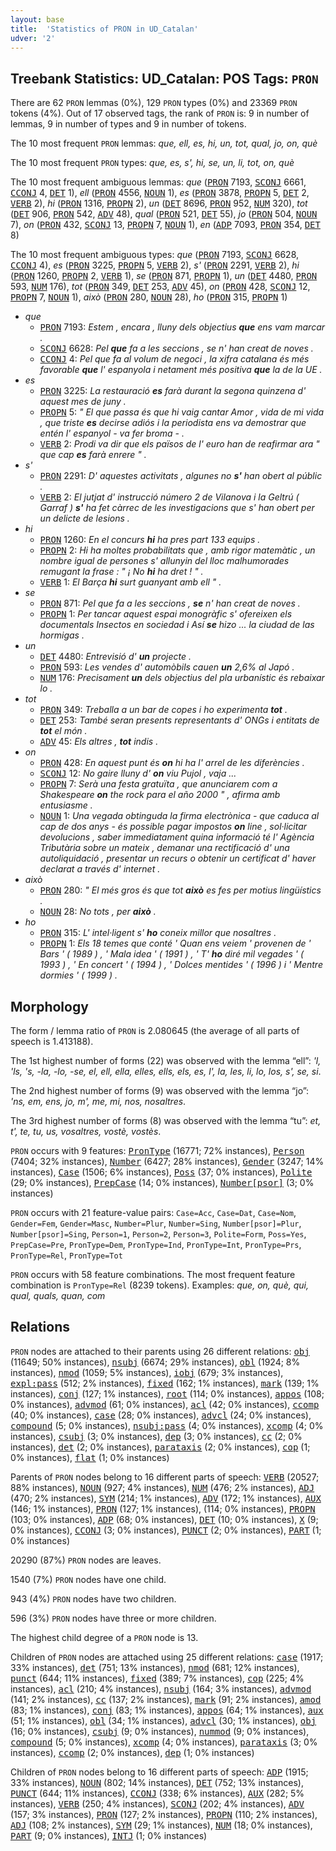 ```yaml
---
layout: base
title:  'Statistics of PRON in UD_Catalan'
udver: '2'
---
```


## Treebank Statistics: UD_Catalan: POS Tags: `PRON`

There are 62 `PRON` lemmas (0%), 129 `PRON` types (0%) and 23369 `PRON` tokens (4%).
Out of 17 observed tags, the rank of `PRON` is: 9 in number of lemmas, 9 in number of types and 9 in number of tokens.

The 10 most frequent `PRON` lemmas: <em>que, ell, es, hi, un, tot, qual, jo, on, què</em>

The 10 most frequent `PRON` types:  <em>que, es, s', hi, se, un, li, tot, on, què</em>

The 10 most frequent ambiguous lemmas: <em>que</em> (<tt><a href="ca-pos-PRON.html">PRON</a></tt> 7193, <tt><a href="ca-pos-SCONJ.html">SCONJ</a></tt> 6661, <tt><a href="ca-pos-CCONJ.html">CCONJ</a></tt> 4, <tt><a href="ca-pos-DET.html">DET</a></tt> 1), <em>ell</em> (<tt><a href="ca-pos-PRON.html">PRON</a></tt> 4556, <tt><a href="ca-pos-NOUN.html">NOUN</a></tt> 1), <em>es</em> (<tt><a href="ca-pos-PRON.html">PRON</a></tt> 3878, <tt><a href="ca-pos-PROPN.html">PROPN</a></tt> 5, <tt><a href="ca-pos-DET.html">DET</a></tt> 2, <tt><a href="ca-pos-VERB.html">VERB</a></tt> 2), <em>hi</em> (<tt><a href="ca-pos-PRON.html">PRON</a></tt> 1316, <tt><a href="ca-pos-PROPN.html">PROPN</a></tt> 2), <em>un</em> (<tt><a href="ca-pos-DET.html">DET</a></tt> 8696, <tt><a href="ca-pos-PRON.html">PRON</a></tt> 952, <tt><a href="ca-pos-NUM.html">NUM</a></tt> 320), <em>tot</em> (<tt><a href="ca-pos-DET.html">DET</a></tt> 906, <tt><a href="ca-pos-PRON.html">PRON</a></tt> 542, <tt><a href="ca-pos-ADV.html">ADV</a></tt> 48), <em>qual</em> (<tt><a href="ca-pos-PRON.html">PRON</a></tt> 521, <tt><a href="ca-pos-DET.html">DET</a></tt> 55), <em>jo</em> (<tt><a href="ca-pos-PRON.html">PRON</a></tt> 504, <tt><a href="ca-pos-NOUN.html">NOUN</a></tt> 7), <em>on</em> (<tt><a href="ca-pos-PRON.html">PRON</a></tt> 432, <tt><a href="ca-pos-SCONJ.html">SCONJ</a></tt> 13, <tt><a href="ca-pos-PROPN.html">PROPN</a></tt> 7, <tt><a href="ca-pos-NOUN.html">NOUN</a></tt> 1), <em>en</em> (<tt><a href="ca-pos-ADP.html">ADP</a></tt> 7093, <tt><a href="ca-pos-PRON.html">PRON</a></tt> 354, <tt><a href="ca-pos-DET.html">DET</a></tt> 8)

The 10 most frequent ambiguous types:  <em>que</em> (<tt><a href="ca-pos-PRON.html">PRON</a></tt> 7193, <tt><a href="ca-pos-SCONJ.html">SCONJ</a></tt> 6628, <tt><a href="ca-pos-CCONJ.html">CCONJ</a></tt> 4), <em>es</em> (<tt><a href="ca-pos-PRON.html">PRON</a></tt> 3225, <tt><a href="ca-pos-PROPN.html">PROPN</a></tt> 5, <tt><a href="ca-pos-VERB.html">VERB</a></tt> 2), <em>s'</em> (<tt><a href="ca-pos-PRON.html">PRON</a></tt> 2291, <tt><a href="ca-pos-VERB.html">VERB</a></tt> 2), <em>hi</em> (<tt><a href="ca-pos-PRON.html">PRON</a></tt> 1260, <tt><a href="ca-pos-PROPN.html">PROPN</a></tt> 2, <tt><a href="ca-pos-VERB.html">VERB</a></tt> 1), <em>se</em> (<tt><a href="ca-pos-PRON.html">PRON</a></tt> 871, <tt><a href="ca-pos-PROPN.html">PROPN</a></tt> 1), <em>un</em> (<tt><a href="ca-pos-DET.html">DET</a></tt> 4480, <tt><a href="ca-pos-PRON.html">PRON</a></tt> 593, <tt><a href="ca-pos-NUM.html">NUM</a></tt> 176), <em>tot</em> (<tt><a href="ca-pos-PRON.html">PRON</a></tt> 349, <tt><a href="ca-pos-DET.html">DET</a></tt> 253, <tt><a href="ca-pos-ADV.html">ADV</a></tt> 45), <em>on</em> (<tt><a href="ca-pos-PRON.html">PRON</a></tt> 428, <tt><a href="ca-pos-SCONJ.html">SCONJ</a></tt> 12, <tt><a href="ca-pos-PROPN.html">PROPN</a></tt> 7, <tt><a href="ca-pos-NOUN.html">NOUN</a></tt> 1), <em>això</em> (<tt><a href="ca-pos-PRON.html">PRON</a></tt> 280, <tt><a href="ca-pos-NOUN.html">NOUN</a></tt> 28), <em>ho</em> (<tt><a href="ca-pos-PRON.html">PRON</a></tt> 315, <tt><a href="ca-pos-PROPN.html">PROPN</a></tt> 1)


* <em>que</em>
  * <tt><a href="ca-pos-PRON.html">PRON</a></tt> 7193: <em>Estem , encara , lluny dels objectius <b>que</b> ens vam marcar .</em>
  * <tt><a href="ca-pos-SCONJ.html">SCONJ</a></tt> 6628: <em>Pel <b>que</b> fa a les seccions , se n' han creat de noves .</em>
  * <tt><a href="ca-pos-CCONJ.html">CCONJ</a></tt> 4: <em>Pel que fa al volum de negoci , la xifra catalana és més favorable <b>que</b> l' espanyola i netament més positiva <b>que</b> la de la UE .</em>
* <em>es</em>
  * <tt><a href="ca-pos-PRON.html">PRON</a></tt> 3225: <em>La restauració <b>es</b> farà durant la segona quinzena d' aquest mes de juny .</em>
  * <tt><a href="ca-pos-PROPN.html">PROPN</a></tt> 5: <em>" El que passa és que hi vaig cantar Amor , vida de mi vida , que triste <b>es</b> decirse adiós i la periodista ens va demostrar que entén l' espanyol - va fer broma - .</em>
  * <tt><a href="ca-pos-VERB.html">VERB</a></tt> 2: <em>Prodi va dir que els països de l' euro han de reafirmar ara " que cap <b>es</b> farà enrere " .</em>
* <em>s'</em>
  * <tt><a href="ca-pos-PRON.html">PRON</a></tt> 2291: <em>D' aquestes activitats , algunes no <b>s'</b> han obert al públic .</em>
  * <tt><a href="ca-pos-VERB.html">VERB</a></tt> 2: <em>El jutjat d' instrucció número 2 de Vilanova i la Geltrú ( Garraf ) <b>s'</b> ha fet càrrec de les investigacions que s' han obert per un delicte de lesions .</em>
* <em>hi</em>
  * <tt><a href="ca-pos-PRON.html">PRON</a></tt> 1260: <em>En el concurs <b>hi</b> ha pres part 133 equips .</em>
  * <tt><a href="ca-pos-PROPN.html">PROPN</a></tt> 2: <em>Hi ha moltes probabilitats que , amb rigor matemàtic , un nombre igual de persones s' allunyin del lloc malhumorades remugant la frase : " ¡ No <b>hi</b> ha dret ! " .</em>
  * <tt><a href="ca-pos-VERB.html">VERB</a></tt> 1: <em>El Barça <b>hi</b> surt guanyant amb ell " .</em>
* <em>se</em>
  * <tt><a href="ca-pos-PRON.html">PRON</a></tt> 871: <em>Pel que fa a les seccions , <b>se</b> n' han creat de noves .</em>
  * <tt><a href="ca-pos-PROPN.html">PROPN</a></tt> 1: <em>Per tancar aquest espai monogràfic s' ofereixen els documentals Insectos en sociedad i Así <b>se</b> hizo ... la ciudad de las hormigas .</em>
* <em>un</em>
  * <tt><a href="ca-pos-DET.html">DET</a></tt> 4480: <em>Entrevisió d' <b>un</b> projecte .</em>
  * <tt><a href="ca-pos-PRON.html">PRON</a></tt> 593: <em>Les vendes d' automòbils cauen <b>un</b> 2,6% al Japó .</em>
  * <tt><a href="ca-pos-NUM.html">NUM</a></tt> 176: <em>Precisament <b>un</b> dels objectius del pla urbanístic és rebaixar lo .</em>
* <em>tot</em>
  * <tt><a href="ca-pos-PRON.html">PRON</a></tt> 349: <em>Treballa a un bar de copes i ho experimenta <b>tot</b> .</em>
  * <tt><a href="ca-pos-DET.html">DET</a></tt> 253: <em>També seran presents representants d' ONGs i entitats de <b>tot</b> el món .</em>
  * <tt><a href="ca-pos-ADV.html">ADV</a></tt> 45: <em>Els altres , <b>tot</b> indis .</em>
* <em>on</em>
  * <tt><a href="ca-pos-PRON.html">PRON</a></tt> 428: <em>En aquest punt és <b>on</b> hi ha l' arrel de les diferències .</em>
  * <tt><a href="ca-pos-SCONJ.html">SCONJ</a></tt> 12: <em>No gaire lluny d' <b>on</b> viu Pujol , vaja ...</em>
  * <tt><a href="ca-pos-PROPN.html">PROPN</a></tt> 7: <em>Serà una festa gratuïta , que anunciarem com a Shakespeare <b>on</b> the rock para el año 2000 " , afirma amb entusiasme .</em>
  * <tt><a href="ca-pos-NOUN.html">NOUN</a></tt> 1: <em>Una vegada obtinguda la firma electrònica - que caduca al cap de dos anys - és possible pagar impostos <b>on</b> line , sol·licitar devolucions , saber immediatament quina informació té l' Agència Tributària sobre un mateix , demanar una rectificació d' una autoliquidació , presentar un recurs o obtenir un certificat d' haver declarat a través d' internet .</em>
* <em>això</em>
  * <tt><a href="ca-pos-PRON.html">PRON</a></tt> 280: <em>" El més gros és que tot <b>això</b> es fes per motius lingüístics .</em>
  * <tt><a href="ca-pos-NOUN.html">NOUN</a></tt> 28: <em>No tots , per <b>això</b> .</em>
* <em>ho</em>
  * <tt><a href="ca-pos-PRON.html">PRON</a></tt> 315: <em>L' intel·ligent s' <b>ho</b> coneix millor que nosaltres .</em>
  * <tt><a href="ca-pos-PROPN.html">PROPN</a></tt> 1: <em>Els 18 temes que conté ' Quan ens veiem ' provenen de ' Bars ' ( 1989 ) , ' Mala idea ' ( 1991 ) , ' T' <b>ho</b> diré mil vegades ' ( 1993 ) , ' En concert ' ( 1994 ) , ' Dolces mentides ' ( 1996 ) i ' Mentre dormies ' ( 1999 ) .</em>

## Morphology

The form / lemma ratio of `PRON` is 2.080645 (the average of all parts of speech is 1.413188).

The 1st highest number of forms (22) was observed with the lemma “ell”: <em>'l, 'ls, 's, -la, -lo, -se, el, ell, ella, elles, ells, els, es, l', la, les, li, lo, los, s', se, si</em>.

The 2nd highest number of forms (9) was observed with the lemma “jo”: <em>'ns, em, ens, jo, m', me, mi, nos, nosaltres</em>.

The 3rd highest number of forms (8) was observed with the lemma “tu”: <em>et, t', te, tu, us, vosaltres, vostè, vostès</em>.

`PRON` occurs with 9 features: <tt><a href="ca-feat-PronType.html">PronType</a></tt> (16771; 72% instances), <tt><a href="ca-feat-Person.html">Person</a></tt> (7404; 32% instances), <tt><a href="ca-feat-Number.html">Number</a></tt> (6427; 28% instances), <tt><a href="ca-feat-Gender.html">Gender</a></tt> (3247; 14% instances), <tt><a href="ca-feat-Case.html">Case</a></tt> (1506; 6% instances), <tt><a href="ca-feat-Poss.html">Poss</a></tt> (37; 0% instances), <tt><a href="ca-feat-Polite.html">Polite</a></tt> (29; 0% instances), <tt><a href="ca-feat-PrepCase.html">PrepCase</a></tt> (14; 0% instances), <tt><a href="ca-feat-Number-psor.html">Number[psor]</a></tt> (3; 0% instances)

`PRON` occurs with 21 feature-value pairs: `Case=Acc`, `Case=Dat`, `Case=Nom`, `Gender=Fem`, `Gender=Masc`, `Number=Plur`, `Number=Sing`, `Number[psor]=Plur`, `Number[psor]=Sing`, `Person=1`, `Person=2`, `Person=3`, `Polite=Form`, `Poss=Yes`, `PrepCase=Pre`, `PronType=Dem`, `PronType=Ind`, `PronType=Int`, `PronType=Prs`, `PronType=Rel`, `PronType=Tot`

`PRON` occurs with 58 feature combinations.
The most frequent feature combination is `PronType=Rel` (8239 tokens).
Examples: <em>que, on, què, qui, qual, quals, quan, com</em>


## Relations

`PRON` nodes are attached to their parents using 26 different relations: <tt><a href="ca-dep-obj.html">obj</a></tt> (11649; 50% instances), <tt><a href="ca-dep-nsubj.html">nsubj</a></tt> (6674; 29% instances), <tt><a href="ca-dep-obl.html">obl</a></tt> (1924; 8% instances), <tt><a href="ca-dep-nmod.html">nmod</a></tt> (1059; 5% instances), <tt><a href="ca-dep-iobj.html">iobj</a></tt> (679; 3% instances), <tt><a href="ca-dep-expl-pass.html">expl:pass</a></tt> (512; 2% instances), <tt><a href="ca-dep-fixed.html">fixed</a></tt> (162; 1% instances), <tt><a href="ca-dep-mark.html">mark</a></tt> (139; 1% instances), <tt><a href="ca-dep-conj.html">conj</a></tt> (127; 1% instances), <tt><a href="ca-dep-root.html">root</a></tt> (114; 0% instances), <tt><a href="ca-dep-appos.html">appos</a></tt> (108; 0% instances), <tt><a href="ca-dep-advmod.html">advmod</a></tt> (61; 0% instances), <tt><a href="ca-dep-acl.html">acl</a></tt> (42; 0% instances), <tt><a href="ca-dep-ccomp.html">ccomp</a></tt> (40; 0% instances), <tt><a href="ca-dep-case.html">case</a></tt> (28; 0% instances), <tt><a href="ca-dep-advcl.html">advcl</a></tt> (24; 0% instances), <tt><a href="ca-dep-compound.html">compound</a></tt> (5; 0% instances), <tt><a href="ca-dep-nsubj-pass.html">nsubj:pass</a></tt> (4; 0% instances), <tt><a href="ca-dep-xcomp.html">xcomp</a></tt> (4; 0% instances), <tt><a href="ca-dep-csubj.html">csubj</a></tt> (3; 0% instances), <tt><a href="ca-dep-dep.html">dep</a></tt> (3; 0% instances), <tt><a href="ca-dep-cc.html">cc</a></tt> (2; 0% instances), <tt><a href="ca-dep-det.html">det</a></tt> (2; 0% instances), <tt><a href="ca-dep-parataxis.html">parataxis</a></tt> (2; 0% instances), <tt><a href="ca-dep-cop.html">cop</a></tt> (1; 0% instances), <tt><a href="ca-dep-flat.html">flat</a></tt> (1; 0% instances)

Parents of `PRON` nodes belong to 16 different parts of speech: <tt><a href="ca-pos-VERB.html">VERB</a></tt> (20527; 88% instances), <tt><a href="ca-pos-NOUN.html">NOUN</a></tt> (927; 4% instances), <tt><a href="ca-pos-NUM.html">NUM</a></tt> (476; 2% instances), <tt><a href="ca-pos-ADJ.html">ADJ</a></tt> (470; 2% instances), <tt><a href="ca-pos-SYM.html">SYM</a></tt> (214; 1% instances), <tt><a href="ca-pos-ADV.html">ADV</a></tt> (172; 1% instances), <tt><a href="ca-pos-AUX.html">AUX</a></tt> (146; 1% instances), <tt><a href="ca-pos-PRON.html">PRON</a></tt> (127; 1% instances),  (114; 0% instances), <tt><a href="ca-pos-PROPN.html">PROPN</a></tt> (103; 0% instances), <tt><a href="ca-pos-ADP.html">ADP</a></tt> (68; 0% instances), <tt><a href="ca-pos-DET.html">DET</a></tt> (10; 0% instances), <tt><a href="ca-pos-X.html">X</a></tt> (9; 0% instances), <tt><a href="ca-pos-CCONJ.html">CCONJ</a></tt> (3; 0% instances), <tt><a href="ca-pos-PUNCT.html">PUNCT</a></tt> (2; 0% instances), <tt><a href="ca-pos-PART.html">PART</a></tt> (1; 0% instances)

20290 (87%) `PRON` nodes are leaves.

1540 (7%) `PRON` nodes have one child.

943 (4%) `PRON` nodes have two children.

596 (3%) `PRON` nodes have three or more children.

The highest child degree of a `PRON` node is 13.

Children of `PRON` nodes are attached using 25 different relations: <tt><a href="ca-dep-case.html">case</a></tt> (1917; 33% instances), <tt><a href="ca-dep-det.html">det</a></tt> (751; 13% instances), <tt><a href="ca-dep-nmod.html">nmod</a></tt> (681; 12% instances), <tt><a href="ca-dep-punct.html">punct</a></tt> (644; 11% instances), <tt><a href="ca-dep-fixed.html">fixed</a></tt> (389; 7% instances), <tt><a href="ca-dep-cop.html">cop</a></tt> (225; 4% instances), <tt><a href="ca-dep-acl.html">acl</a></tt> (210; 4% instances), <tt><a href="ca-dep-nsubj.html">nsubj</a></tt> (164; 3% instances), <tt><a href="ca-dep-advmod.html">advmod</a></tt> (141; 2% instances), <tt><a href="ca-dep-cc.html">cc</a></tt> (137; 2% instances), <tt><a href="ca-dep-mark.html">mark</a></tt> (91; 2% instances), <tt><a href="ca-dep-amod.html">amod</a></tt> (83; 1% instances), <tt><a href="ca-dep-conj.html">conj</a></tt> (83; 1% instances), <tt><a href="ca-dep-appos.html">appos</a></tt> (64; 1% instances), <tt><a href="ca-dep-aux.html">aux</a></tt> (51; 1% instances), <tt><a href="ca-dep-obl.html">obl</a></tt> (34; 1% instances), <tt><a href="ca-dep-advcl.html">advcl</a></tt> (30; 1% instances), <tt><a href="ca-dep-obj.html">obj</a></tt> (16; 0% instances), <tt><a href="ca-dep-csubj.html">csubj</a></tt> (9; 0% instances), <tt><a href="ca-dep-nummod.html">nummod</a></tt> (9; 0% instances), <tt><a href="ca-dep-compound.html">compound</a></tt> (5; 0% instances), <tt><a href="ca-dep-xcomp.html">xcomp</a></tt> (4; 0% instances), <tt><a href="ca-dep-parataxis.html">parataxis</a></tt> (3; 0% instances), <tt><a href="ca-dep-ccomp.html">ccomp</a></tt> (2; 0% instances), <tt><a href="ca-dep-dep.html">dep</a></tt> (1; 0% instances)

Children of `PRON` nodes belong to 16 different parts of speech: <tt><a href="ca-pos-ADP.html">ADP</a></tt> (1915; 33% instances), <tt><a href="ca-pos-NOUN.html">NOUN</a></tt> (802; 14% instances), <tt><a href="ca-pos-DET.html">DET</a></tt> (752; 13% instances), <tt><a href="ca-pos-PUNCT.html">PUNCT</a></tt> (644; 11% instances), <tt><a href="ca-pos-CCONJ.html">CCONJ</a></tt> (338; 6% instances), <tt><a href="ca-pos-AUX.html">AUX</a></tt> (282; 5% instances), <tt><a href="ca-pos-VERB.html">VERB</a></tt> (250; 4% instances), <tt><a href="ca-pos-SCONJ.html">SCONJ</a></tt> (202; 4% instances), <tt><a href="ca-pos-ADV.html">ADV</a></tt> (157; 3% instances), <tt><a href="ca-pos-PRON.html">PRON</a></tt> (127; 2% instances), <tt><a href="ca-pos-PROPN.html">PROPN</a></tt> (110; 2% instances), <tt><a href="ca-pos-ADJ.html">ADJ</a></tt> (108; 2% instances), <tt><a href="ca-pos-SYM.html">SYM</a></tt> (29; 1% instances), <tt><a href="ca-pos-NUM.html">NUM</a></tt> (18; 0% instances), <tt><a href="ca-pos-PART.html">PART</a></tt> (9; 0% instances), <tt><a href="ca-pos-INTJ.html">INTJ</a></tt> (1; 0% instances)

